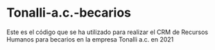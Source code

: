 # Tonalli-a.c.-becarios
Este es el código que se ha utilizado para realizar el CRM de Recursos Humanos para becarios en la empresa Tonalli a.c. en 2021
